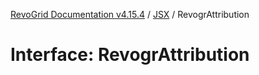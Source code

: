 [RevoGrid Documentation v4.15.4](README.md) / [JSX](Namespace.JSX.md) / RevogrAttribution

# Interface: RevogrAttribution
